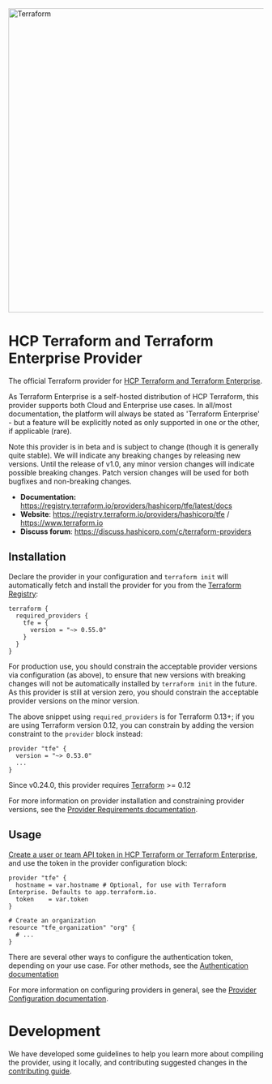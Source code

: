 <img alt="Terraform" src="https://www.datocms-assets.com/2885/1629941242-logo-terraform-main.svg" width="600px">


# HCP Terraform and Terraform Enterprise Provider

The official Terraform provider for [HCP Terraform and Terraform Enterprise](https://www.hashicorp.com/products/terraform).

As Terraform Enterprise is a self-hosted distribution of HCP Terraform, this
provider supports both Cloud and Enterprise use cases. In all/most
documentation, the platform will always be stated as 'Terraform Enterprise' -
but a feature will be explicitly noted as only supported in one or the other, if
applicable (rare).

Note this provider is in beta and is subject to change (though it is generally
quite stable). We will indicate any breaking changes by releasing new versions.
Until the release of v1.0, any minor version changes will indicate possible
breaking changes. Patch version changes will be used for both bugfixes and
non-breaking changes.

- **Documentation:** https://registry.terraform.io/providers/hashicorp/tfe/latest/docs
- **Website**: https://registry.terraform.io/providers/hashicorp/tfe / https://www.terraform.io
- **Discuss forum**: https://discuss.hashicorp.com/c/terraform-providers

## Installation

Declare the provider in your configuration and `terraform init` will automatically fetch and install the provider for you from the [Terraform Registry](https://registry.terraform.io/):

```hcl
terraform {
  required_providers {
    tfe = {
      version = "~> 0.55.0"
    }
  }
}
```

For production use, you should constrain the acceptable provider versions via
configuration (as above), to ensure that new versions with breaking changes will
not be automatically installed by `terraform init` in the future. As this provider
is still at version zero, you should constrain the acceptable provider versions
on the minor version.

The above snippet using `required_providers` is for Terraform 0.13+; if you are using Terraform version 0.12, you can constrain by adding the version constraint to the `provider` block instead:

```hcl
provider "tfe" {
  version = "~> 0.53.0"
  ...
}
```

Since v0.24.0, this provider requires [Terraform](https://developer.hashicorp.com/terraform/downloads) >= 0.12

For more information on provider installation and constraining provider versions, see the [Provider Requirements documentation](https://developer.hashicorp.com/terraform/language/providers/requirements).

## Usage

[Create a user or team API token in HCP Terraform or Terraform Enterprise](https://developer.hashicorp.com/terraform/cloud-docs/users-teams-organizations/api-tokens), and use the token in the provider configuration block:

```hcl
provider "tfe" {
  hostname = var.hostname # Optional, for use with Terraform Enterprise. Defaults to app.terraform.io.
  token    = var.token
}

# Create an organization
resource "tfe_organization" "org" {
  # ...
}
```

There are several other ways to configure the authentication token, depending on
your use case. For other methods, see the [Authentication documentation](https://registry.terraform.io/providers/hashicorp/tfe/latest/docs#authentication)

For more information on configuring providers in general, see the [Provider Configuration documentation](https://developer.hashicorp.com/terraform/language/providers/configuration).

# Development

We have developed some guidelines to help you learn more about compiling the provider, using it locally, and contributing suggested changes in the [contributing guide](https://hashicorp.github.io/terraform-provider-tfe/).
